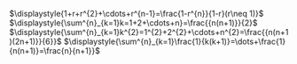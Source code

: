       

$\displaystyle{1+r+r^{2}+\cdots+r^{n-1}=\frac{1-r^{n}}{1-r}(r\neq 1)}$
$\displaystyle{\sum^{n}_{k=1}k=1+2+\cdots+n}=\frac{{n(n+1)}}{2}$
$\displaystyle{\sum^{n}_{k=1}k^{2}=1^{2}+2^{2}+\cdots+n^{2}=\frac{{n(n+1)(2n+1)}}{6}}$
$\displaystyle{\sum^{n}_{k=1}\frac{1}{k(k+1)}=\dots+\frac{1}{n(n+1)}=\frac{n}{n+1}}$


